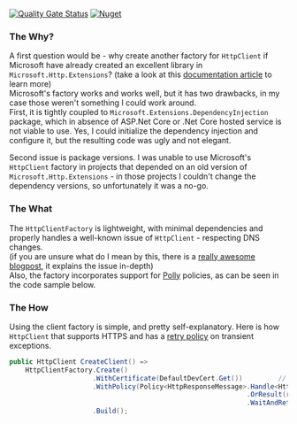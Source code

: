 [![Quality Gate Status](https://sonarcloud.io/api/project_badges/measure?project=myarichuk_Simple.HttpClientFactory&metric=alert_status)](https://sonarcloud.io/dashboard?id=myarichuk_Simple.HttpClientFactory)
[![Nuget](https://img.shields.io/nuget/v/Simple.HttpClientFactory?color=light-green)  ](https://www.nuget.org/packages/Simple.HttpClientFactory/)

### The Why?
A first question would be - why create another factory for ``HttpClient`` if Microsoft have already created an excellent library in ``Microsoft.Http.Extensions``?
(take a look at this [documentation article](https://docs.microsoft.com/en-us/dotnet/architecture/microservices/implement-resilient-applications/use-httpclientfactory-to-implement-resilient-http-requests) to learn more)  
Microsoft's factory works and works well, but it has two drawbacks, in my case those weren't something I could work around.  
First, it is tightly coupled to ``Microsoft.Extensions.DependencyInjection`` package, which in absence of ASP.Net Core or .Net Core hosted service is not viable to use. Yes, I could initialize the dependency injection and configure it, but the resulting code was ugly and not elegant.
  
Second issue is package versions. I was unable to use Microsoft's ``HttpClient`` factory in projects that depended on an old version of ``Microsoft.Http.Extensions`` - in those projects I couldn't change the dependency versions, so unfortunately it was a no-go.  

### The What
The ``HttpClientFactory`` is lightweight, with minimal dependencies and properly handles a well-known issue of ``HttpClient`` - respecting DNS changes.  
(if you are unsure what do I mean by this, there is a [really awesome blogpost](https://www.nimaara.com/beware-of-the-net-httpclient/), it explains the issue in-depth)  
Also, the factory incorporates support for [Polly](https://www.hanselman.com/blog/AddingResilienceAndTransientFaultHandlingToYourNETCoreHttpClientWithPolly.aspx) policies, as can be seen in the code sample below.

### The How
Using the client factory is simple, and pretty self-explanatory. Here is how ``HttpClient`` that supports HTTPS and has a [retry policy](https://www.c-sharpcorner.com/article/using-retry-pattern-in-asp-net-core-via-polly/) on transient exceptions.

```cs
public HttpClient CreateClient() =>
    HttpClientFactory.Create()
                     .WithCertificate(DefaultDevCert.Get())         // configure with one or more X509Certificate2 instances
                     .WithPolicy(Policy<HttpResponseMessage>.Handle<HttpRequestException>()
                                                            .OrResult(result => result.StatusCode >= HttpStatusCode.InternalServerError || result.StatusCode == HttpStatusCode.RequestTimeout)
                                                            .WaitAndRetryAsync(3, retryAttempt => TimeSpan.FromSeconds(1)))
                     .Build();

```
